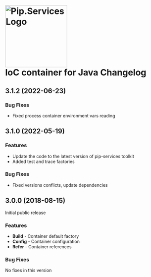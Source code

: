 # <img src="https://uploads-ssl.webflow.com/5ea5d3315186cf5ec60c3ee4/5edf1c94ce4c859f2b188094_logo.svg" alt="Pip.Services Logo" width="200"> <br/> IoC container for Java Changelog

## <a name="3.1.2"></a> 3.1.2 (2022-06-23)

### Bug Fixes
- Fixed process container environment vars reading

## <a name="3.1.0"></a> 3.1.0 (2022-05-19)
### Features
- Update the code to the latest version of pip-services toolkit
- Added test and trace factories

### Bug Fixes
- Fixed versions conflicts, update dependencies

## <a name="3.0.0"></a> 3.0.0 (2018-08-15)

Initial public release

### Features
- **Build** - Container default factory
- **Config** - Container configuration
- **Refer** - Container references

### Bug Fixes
No fixes in this version

